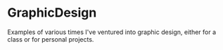 # GraphicDesign
Examples of various times I've ventured into graphic design, either for a class or for personal projects.
